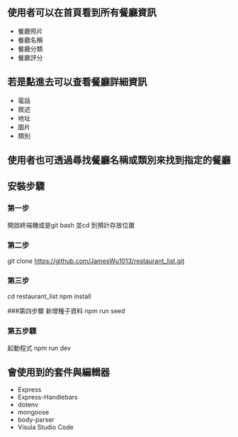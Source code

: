 ##  使用者可以在首頁看到所有餐廳資訊
+ 餐廳照片
+ 餐廳名稱
+ 餐廳分類
+ 餐廳評分

## 若是點進去可以查看餐廳詳細資訊
+ 電話
+ 敘述
+ 地址
+ 圖片
+ 類別

## 使用者也可透過尋找餐廳名稱或類別來找到指定的餐廳

## 安裝步驟

### 第一步

開啟終端機或是git bash 並cd 到預計存放位置

### 第二步
git clone https://github.com/JamesWu1013/restaurant_list.git

### 第三步
cd restaurant_list
npm install

###第四步驟
新增種子資料
npm run seed

### 第五步驟
起動程式
npm run dev

## 會使用到的套件與編輯器
+ Express 
+ Express-Handlebars
+ dotenv
+ mongoose
+ body-parser
+ Visula Studio Code

